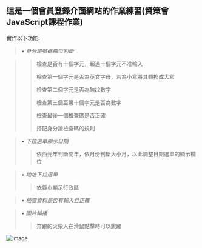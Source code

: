 ## 這是一個會員登錄介面網站的作業練習(資策會JavaScript課程作業)

實作以下功能:
>*•	身分證號碼欄位判斷*

>>檢查是否有十個字元，超過十個字元不准輸入
>>
>>檢查第一個字元是否為英文字母，若為小寫將其轉換成大寫
>>
>>檢查第二個字元是否為1或2數字
>>
>>檢查第三個至第十個字元是否為數字
>>
>>檢查最後一個檢查碼是否正確
>>
>>搭配身分證檢查碼的規則

>*•	下拉選單顯示日期*
>>依西元年判斷閏年，依月份判斷大小月，以此調整日期選單的顯示欄位

>*•	地址下拉選單*
>>依縣市顯示行政區

>*•	檢查資料是否有輸入且正確*

>*•	圖片輪播*
>>奔跑的火柴人在滑鼠點擊時可以跳躍

![image](https://user-images.githubusercontent.com/90513341/210948407-88df2faf-d48b-4b35-92b1-b7f80d4ccc52.png)
